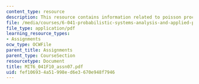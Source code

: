 ```yaml
---
content_type: resource
description: This resource contains information related to poisson process.
file: /media/courses/6-041-probabilistic-systems-analysis-and-applied-probability-fall-2010/fef106934a51998ed6e3670e948f7946_MIT6_041F10_assn07.pdf
file_type: application/pdf
learning_resource_types:
- Assignments
ocw_type: OCWFile
parent_title: Assignments
parent_type: CourseSection
resourcetype: Document
title: MIT6_041F10_assn07.pdf
uid: fef10693-4a51-998e-d6e3-670e948f7946
---
```

